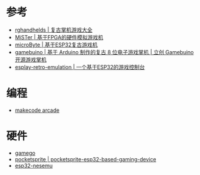# 参考
- [rghandhelds | 复古掌机游戏大全](https://www.rghandhelds.com/)
- [MiSTer | 基于FPGA的硬件模拟游戏机](https://github.com/MiSTer-devel)
- [microByte | 基于ESP32复古游戏机 ](https://github.com/jfm92/microByte)
- [gamebuino | 基于 Arduino 制作的复古 8 位电子游戏掌机](https://github.com/Gamebuino/Gamebuino-Classic)[ | 立创 Gamebuino 开源游戏掌机](https://oshwhub.com/zylx0532/Gamebuino_-SeK2kewO6)
- [ esplay-retro-emulation | 一个基于ESP32的游戏控制台](https://github.com/pebri86/esplay-retro-emulation)

# 编程
- [makecode arcade](https://arcade.makecode.com/)


# 硬件
- [gamego](https://www.tinkergen.com/cn_gamego)
- [pocketsprite](https://pocketsprite.com/)[ | pocketsprite-esp32-based-gaming-device](https://www.espressif.com/zh-hans/news/pocketsprite-esp32-based-gaming-device)
- [esp32-nesemu](https://oshwhub.com/micespring/esp32-nesemu)
